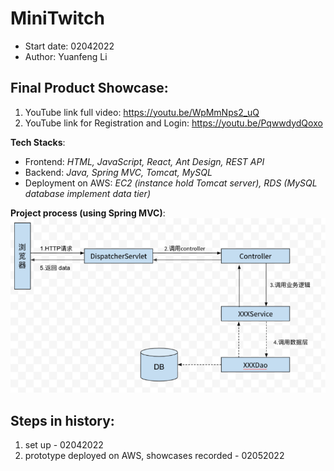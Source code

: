 # MiniTwitch
- Start date: 02042022
- Author: Yuanfeng Li

## Final Product Showcase:
1. YouTube link full video: https://youtu.be/WpMmNps2_uQ
2. YouTube link for Registration and Login: https://youtu.be/PqwwdydQoxo

**Tech Stacks**:
- Frontend:
*HTML, JavaScript, React, Ant Design, REST API*
- Backend:
*Java, Spring MVC, Tomcat, MySQL*
- Deployment on AWS:
*EC2 (instance hold Tomcat server), RDS (MySQL database implement data tier)*

**Project process (using Spring MVC)**:
![Spring MVC process for the project](./SpringMVC.PNG)
## Steps in history: 
1. set up - 02042022
2. prototype deployed on AWS, showcases recorded - 02052022